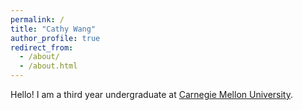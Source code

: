 ```yaml
---
permalink: /
title: "Cathy Wang"
author_profile: true
redirect_from: 
  - /about/
  - /about.html
---
```



Hello! I am a third year undergraduate at [Carnegie Mellon University](https://www.cmu.edu/).

